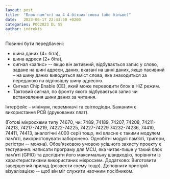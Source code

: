 ```yaml
---
layout: post
title:  "Блок пам'яті на 4 4-бітних слова (або більше)"
date:   2023-06-17 22:43:50 +0200
categories: POC2023 DL SS
author: indrekis
---
```


Повинні бути передбачені:
- шина даних (4+ біта),
- шина адреси (2+ біта),
- сигнал «запис» -- якщо він активний, відбувається запис у слово, задане на шині адреси, даних, вказані на шині даних, якщо пасивний – на шину даних виводиться вміст слова, яке знаходиться за переданою на відповідну шину адресою.
- Сигнал Chip Enable (CE), який може переводити блок в HiZ режим.
- Тактовий сигнал, по фронту якого відбувається запис чи встановлення шини даних за читання.

Інтерфейс – мінімум, перемикачі та світлодіоди. Бажаним є використання PCB (друкованих плат).

(Готові мікросхеми типу 74670, чи: 7489, 74189, 74207, 74208, 74211-74213, 74217-74219, 74222-74225, 74227-74229 74232-74236, 74410, 74411, 74413, аналогічні 4000 серії тощо, які власне є такими модулем пам’яті, використовувати заборонено. Однобітні модулі пам’яті, тригери, регістри -- можна).
Обов'язковою умовою усішного захисту проекту є тестування: написати програму для MCU, яка читає-пише у такий блок пам’яті (GPIO) та дослідити його максимальну швидкодію, порівняти із характеристиками використаних мікросхем.
Додатково:
Виготовити завершений прилад (розвести схему тощо).
Доповнити пристрій візуалізацією -- щоб він міг служити наочним посібником.
